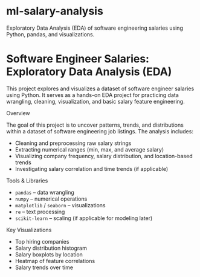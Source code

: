 # ml-salary-analysis
Exploratory Data Analysis (EDA) of software engineering salaries using Python, pandas, and visualizations.



# Software Engineer Salaries: Exploratory Data Analysis (EDA)

This project explores and visualizes a dataset of software engineer salaries using Python. It serves as a hands-on EDA project for practicing data wrangling, cleaning, visualization, and basic salary feature engineering.

Overview

The goal of this project is to uncover patterns, trends, and distributions within a dataset of software engineering job listings. The analysis includes:

- Cleaning and preprocessing raw salary strings
- Extracting numerical ranges (min, max, and average salary)
- Visualizing company frequency, salary distribution, and location-based trends
- Investigating salary correlation and time trends (if applicable)


Tools & Libraries

- `pandas` – data wrangling
- `numpy` – numerical operations
- `matplotlib` / `seaborn` – visualizations
- `re` – text processing
- `scikit-learn` – scaling (if applicable for modeling later)


Key Visualizations

- Top hiring companies
- Salary distribution histogram
- Salary boxplots by location
- Heatmap of feature correlations
- Salary trends over time



